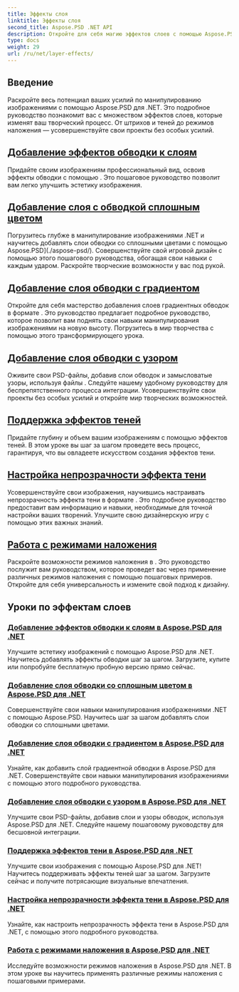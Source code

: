 ```yaml
---
title: Эффекты слоя
linktitle: Эффекты слоя
second_title: Aspose.PSD .NET API
description: Откройте для себя магию эффектов слоев с помощью Aspose.PSD для .NET! Совершенствуйте свои навыки манипулирования изображениями, научившись добавлять режимы обводки, тени и наложения.
type: docs
weight: 29
url: /ru/net/layer-effects/
---
```

## Введение

Раскройте весь потенциал ваших усилий по манипулированию изображениями с помощью Aspose.PSD для .NET. Это подробное руководство познакомит вас с множеством эффектов слоев, которые изменят ваш творческий процесс. От штрихов и теней до режимов наложения — усовершенствуйте свои проекты без особых усилий.

## [Добавление эффектов обводки к слоям](./adding-stroke-effects/)

Придайте своим изображениям профессиональный вид, освоив эффекты обводки с помощью . Это пошаговое руководство позволит вам легко улучшить эстетику изображения. 

## [Добавление слоя с обводкой сплошным цветом](./adding-stroke-layer-solid-color/)

Погрузитесь глубже в манипулирование изображениями .NET и научитесь добавлять слои обводки со сплошными цветами с помощью Aspose.PSD](./aspose-psd/). Совершенствуйте свой игровой дизайн с помощью этого пошагового руководства, обогащая свои навыки с каждым ударом. Раскройте творческие возможности у вас под рукой.

## [Добавление слоя обводки с градиентом](./adding-stroke-layer-gradient/)

Откройте для себя мастерство добавления слоев градиентных обводок в формате . Это руководство предлагает подробное руководство, которое позволит вам поднять свои навыки манипулирования изображениями на новую высоту. Погрузитесь в мир творчества с помощью этого трансформирующего урока.

## [Добавление слоя обводки с узором](./adding-stroke-layer-pattern/)

Оживите свои PSD-файлы, добавив слои обводок и замысловатые узоры, используя файлы . Следуйте нашему удобному руководству для беспрепятственного процесса интеграции. Усовершенствуйте свои проекты без особых усилий и откройте мир творческих возможностей.

## [Поддержка эффектов теней](./supporting-shadow-effects/)

Придайте глубину и объем вашим изображениям с помощью эффектов теней. В этом уроке вы шаг за шагом проведете весь процесс, гарантируя, что вы овладеете искусством создания эффектов тени. 

## [Настройка непрозрачности эффекта тени](./adjusting-shadow-effect-opacity/)

Усовершенствуйте свои изображения, научившись настраивать непрозрачность эффекта тени в формате . Это подробное руководство предоставит вам информацию и навыки, необходимые для точной настройки ваших творений. Улучшите свою дизайнерскую игру с помощью этих важных знаний.

## [Работа с режимами наложения](./working-with-blend-modes/)

Раскройте возможности режимов наложения в . Это руководство послужит вам руководством, которое проведет вас через применение различных режимов наложения с помощью пошаговых примеров. Откройте для себя универсальность и измените свой подход к дизайну.

## Уроки по эффектам слоев
### [Добавление эффектов обводки к слоям в Aspose.PSD для .NET](./adding-stroke-effects/)
Улучшите эстетику изображений с помощью Aspose.PSD для .NET. Научитесь добавлять эффекты обводки шаг за шагом. Загрузите, купите или попробуйте бесплатную пробную версию прямо сейчас.
### [Добавление слоя обводки со сплошным цветом в Aspose.PSD для .NET](./adding-stroke-layer-solid-color/)
Совершенствуйте свои навыки манипулирования изображениями .NET с помощью Aspose.PSD. Научитесь шаг за шагом добавлять слои обводки со сплошными цветами.
### [Добавление слоя обводки с градиентом в Aspose.PSD для .NET](./adding-stroke-layer-gradient/)
Узнайте, как добавить слой градиентной обводки в Aspose.PSD для .NET. Совершенствуйте свои навыки манипулирования изображениями с помощью этого подробного руководства.
### [Добавление слоя обводки с узором в Aspose.PSD для .NET](./adding-stroke-layer-pattern/)
Улучшите свои PSD-файлы, добавив слои и узоры обводок, используя Aspose.PSD для .NET. Следуйте нашему пошаговому руководству для бесшовной интеграции.
### [Поддержка эффектов тени в Aspose.PSD для .NET](./supporting-shadow-effects/)
Улучшите свои изображения с помощью Aspose.PSD для .NET! Научитесь поддерживать эффекты теней шаг за шагом. Загрузите сейчас и получите потрясающие визуальные впечатления.
### [Настройка непрозрачности эффекта тени в Aspose.PSD для .NET](./adjusting-shadow-effect-opacity/)
Узнайте, как настроить непрозрачность эффекта тени в Aspose.PSD для .NET, с помощью этого подробного руководства.
### [Работа с режимами наложения в Aspose.PSD для .NET](./working-with-blend-modes/)
Исследуйте возможности режимов наложения в Aspose.PSD для .NET. В этом уроке вы научитесь применять различные режимы наложения с пошаговыми примерами.